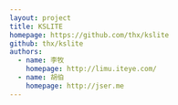 ```yaml
---
layout: project
title: KSLITE
homepage: https://github.com/thx/kslite
github: thx/kslite
authors:
  - name: 李牧
    homepage: http://limu.iteye.com/
  - name: 胡伯
    homepage: http://jser.me
---
```

